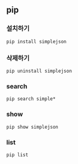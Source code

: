 ## pip

### 설치하기
```
pip install simplejson
```

### 삭제하기 
```
pip uninstall simplejson
```

### search
```
pip search simple*
```
### show
```
pip show simplejson
```

### list
```
pip list
```
